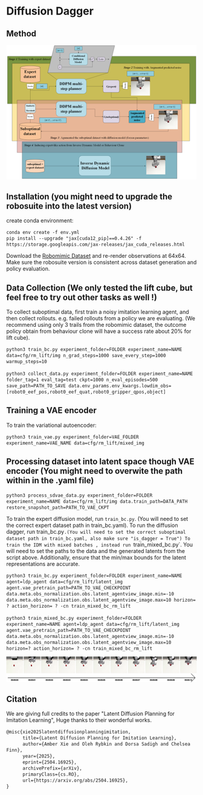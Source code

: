 # Diffusion Dagger

## Method
<img src="imgs/method.png" alt="DD method" title="DD method">

## Installation (you might need to upgrade the robosuite into the latest version)
create conda environment:

```
conda env create -f env.yml
pip install --upgrade "jax[cuda12_pip]==0.4.26" -f https://storage.googleapis.com/jax-releases/jax_cuda_releases.html
```

Download the [Robomimic Dataset](https://robomimic.github.io/docs/datasets/robomimic_v0.1.html) and re-render observations at 64x64. Make sure the robosuite version is consistent across dataset generation and policy evaluation.


## Data Collection (We only tested the lift cube, but feel free to try out other tasks as well !)
To collect suboptimal data, first train a noisy imitation learning agent, and then collect rollouts. e.g. failed rollouts from a policy we are evaluating. (We recommend using only 3 trails from the robomimic dataset, the outcome policy obtain from behaviour clone will have a success rate about 20% for lift cube).
```
python3 train_bc.py experiment_folder=FOLDER experiment_name=NAME data=cfg/rm_lift/img n_grad_steps=1000 save_every_step=1000 warmup_steps=10

python3 collect_data.py experiment_folder=FOLDER experiment_name=NAME folder_tag=1 eval_tag=test ckpt=1000 n_eval_episodes=500 save_path=PATH_TO_SAVE data.env_params.env_kwargs.lowdim_obs=[robot0_eef_pos,robot0_eef_quat,robot0_gripper_qpos,object]
```


## Training a VAE encoder 
To train the variational autoencoder:
```
python3 train_vae.py experiment_folder=VAE_FOLDER experiment_name=VAE_NAME data=cfg/rm_lift/mixed_img
``` 


## Processing dataset into latent space though VAE encoder (You might need to overwite the path within in the .yaml file)
```
python3 process_sdvae_data.py experiment_folder=FOLDER experiment_name=NAME data=cfg/rm_lift/img data.train_path=DATA_PATH restore_snapshot_path=PATH_TO_VAE_CKPT
```
To train the expert diffusion model, run `train_bc.py`. (You will need to set the correct expert dataset path in train_bc.yaml).
To run the diffusion dagger, run train_bc.py`.(You will need to set the correct suboptimal dataset path in train_bc.yaml, also make sure "is_dagger = True")
To train the IDM with mixed batches , instead run `train_mixed_bc.py`. You will need to set the paths to the data and the generated latents from the script above. Additionally, ensure that the min/max bounds for the latent representations are accurate.

```
python3 train_bc.py experiment_folder=FOLDER experiment_name=NAME agent=ldp_agent data=cfg/rm_lift/latent_img  agent.vae_pretrain_path=PATH_TO_VAE_CHECKPOINT data.meta.obs_normalization.obs.latent_agentview_image.min=-10 data.meta.obs_normalization.obs.latent_agentview_image.max=10 horizon= ? action_horizon= ? -cn train_mixed_bc_rm_lift

python3 train_mixed_bc.py experiment_folder=FOLDER experiment_name=NAME agent=ldp_agent data=cfg/rm_lift/latent_img  agent.vae_pretrain_path=PATH_TO_VAE_CHECKPOINT data.meta.obs_normalization.obs.latent_agentview_image.min=-10 data.meta.obs_normalization.obs.latent_agentview_image.max=10 horizon=? action_horizon= ? -cn train_mixed_bc_rm_lift
```
<img src="imgs/sample.png" alt="DD method" title="DD method">

## Citation
We are giving full credits to the paper "Latent Diffusion Planning for Imitation Learning", Huge thanks to their wonderful works. 
```
@misc{xie2025latentdiffusionplanningimitation,
      title={Latent Diffusion Planning for Imitation Learning}, 
      author={Amber Xie and Oleh Rybkin and Dorsa Sadigh and Chelsea Finn},
      year={2025},
      eprint={2504.16925},
      archivePrefix={arXiv},
      primaryClass={cs.RO},
      url={https://arxiv.org/abs/2504.16925}, 
}
```
